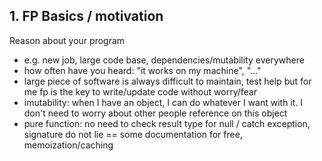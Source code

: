 ## 1. FP Basics / motivation
Reason about your program

* e.g. new job, large code base, dependencies/mutability everywhere
* how often have you heard: "it works on my machine", "..."
* large piece of software is always difficult to maintain, test help but for me fp is the key to write/update code without worry/fear
* imutability: when I have an object, I can do whatever I want with it. I don't need to worry about other people reference on this object
* pure function: no need to check result type for null / catch exception, signature do not lie == some documentation for free, memoization/caching

